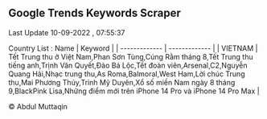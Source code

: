

## Google Trends Keywords Scraper 
 
Last Update 10-09-2022 , 07:55:37

Country List :
 Name  | Keyword |
| ------------- | ------------- |
| VIETNAM | Tết Trung thu ở Việt Nam,Phan Sơn Tùng,Cúng Rằm tháng 8,Tết Trung thu tiếng anh,Trịnh Văn Quyết,Đào Bá Lộc,Tết đoàn viên,Arsenal,C2,Nguyễn Quang Hải,Nhạc trung thu,As Roma,Balmoral,West Ham,Lời chúc Trung thu,Mai Phương Thúy,Trình Mỹ Duyên,Xổ số miền Nam ngày 8 tháng 9,BlackPink Lisa,Những điểm mới trên iPhone 14 Pro và iPhone 14 Pro Max |



© Abdul Muttaqin 

